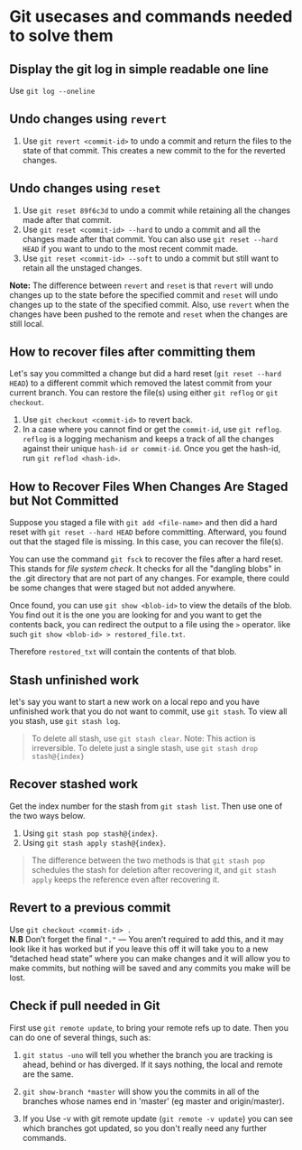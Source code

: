 # Git usecases and commands needed to solve them

## Display the git log in simple readable one line

Use `git log --oneline`

## Undo changes using `revert`
1. Use `git revert <commit-id>`  to undo a commit and return the files to the state of that commit. This creates a new commit to the for the reverted changes.

## Undo changes using `reset`
1. Use `git reset 89f6c3d` to undo a commit while retaining all the changes made after that commit.
1. Use `git reset <commit-id> --hard` to undo a commit and all the changes made after that commit. You can also use `git reset --hard HEAD` if you want to undo to the most recent commit made.
1. Use `git reset <commit-id> --soft` to undo a commit but still want to retain all the unstaged changes.

**Note:** The difference between `revert` and `reset` is that `revert` will undo changes up to the state before the specified commit and `reset` will undo changes up to the state of the specified commit. Also, use `revert` when the changes have been pushed to the remote and `reset` when the changes are still local.

## How to recover files after committing them
Let's say you committed a change but did a hard reset (`git reset --hard HEAD`) to a different commit which removed the latest commit from your current branch. You can restore the file(s) using either `git reflog` or `git checkout`.
1. Use `git checkout <commit-id>` to revert back.
1. In a case where you cannot find or get the `commit-id`, use `git reflog`. `reflog` is a logging mechanism and keeps a track of all the changes against their unique `hash-id or commit-id`. Once you get the hash-id, run `git reflod <hash-id>`.

## How to Recover Files When Changes Are Staged but Not Committed
Suppose you staged a file with `git add <file-name>` and then did a hard reset with `git reset --hard HEAD` before committing. Afterward, you found out that the staged file is missing. In this case, you can recover the file(s).

You can use the command `git fsck` to recover the files after a hard reset. This stands for *file system check*. It checks for all the "dangling blobs" in the .git directory that are not part of any changes. For example, there could be some changes that were staged but not added anywhere.

Once found, you can use `git show <blob-id>` to view the details of the blob. You find out it is the one you are looking for and you want to get the contents back, you can redirect the output to a file using the `>` operator. like such `git show <blob-id> > restored_file.txt`.

Therefore `restored_txt` will contain the contents of that blob.

## Stash unfinished work
let's say you want to start a new work on a local repo and you have unfinished work that you do not want to commit, use `git stash`. 
To view all you stash, use `git stash log`. 
> To delete all stash, use `git stash clear`. 
Note: This action is irreversible. To delete just a single stash, use `git stash drop stash@{index}`

## Recover stashed work
Get the index number for the stash from `git stash list`. Then use one of the two ways below.
1. Using `git stash pop stash@{index}`. 
1. Using `git stash apply stash@{index}`.

> The difference between the two methods is that `git stash pop` schedules the stash for deletion after recovering it, and `git stash apply` keeps the reference even after recovering it.


## Revert to a previous commit

Use `git checkout <commit-id> .`  
**N.B** Don’t forget the final `"."` — You aren’t required to add this, and it may look like it has worked but if you leave this off it will take you to a new “detached head state” where you can make changes and it will allow you to make commits, but nothing will be saved and any commits you make will be lost.

## Check if pull needed in Git

First use `git remote update`, to bring your remote refs up to date. Then you can do one of several things, such as:

1. `git status -uno` will tell you whether the branch you are tracking is ahead, behind or has diverged. If it says nothing, the local and remote are the same.

2. `git show-branch *master` will show you the commits in all of the branches whose names end in 'master' (eg master and origin/master).

3. If you Use -v with git remote update (`git remote -v update`) you can see which branches got updated, so you don't really need any further commands.
